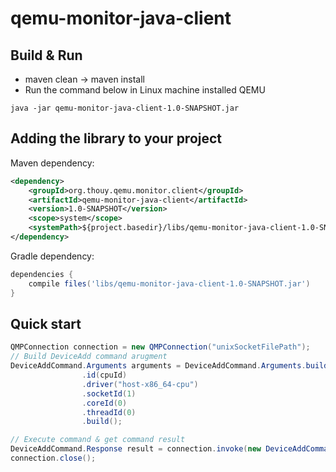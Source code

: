 # qemu-monitor-java-client

## Build & Run
- maven clean -> maven install
- Run the command below in Linux machine installed QEMU
```shell
java -jar qemu-monitor-java-client-1.0-SNAPSHOT.jar
```
## Adding the library to your project
Maven dependency:
```xml
<dependency>
    <groupId>org.thouy.qemu.monitor.client</groupId>
    <artifactId>qemu-monitor-java-client</artifactId>
    <version>1.0-SNAPSHOT</version>
    <scope>system</scope>
    <systemPath>${project.basedir}/libs/qemu-monitor-java-client-1.0-SNAPSHOT.jar</systemPath>
</dependency>
```
Gradle dependency:
```gradle
dependencies {
    compile files('libs/qemu-monitor-java-client-1.0-SNAPSHOT.jar')
}
```

## Quick start
```java
QMPConnection connection = new QMPConnection("unixSocketFilePath");
// Build DeviceAdd command arugment
DeviceAddCommand.Arguments arguments = DeviceAddCommand.Arguments.builder()
                .id(cpuId)
                .driver("host-x86_64-cpu")
                .socketId(1)
                .coreId(0)
                .threadId(0)
                .build();

// Execute command & get command result
DeviceAddCommand.Response result = connection.invoke(new DeviceAddCommand(argumemts));
connection.close();
```
